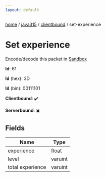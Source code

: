 ```yaml
---
layout: default
---
```


[home](/)  /  [java315](/protocol/java315)  /  [clientbound](/protocol/java315/clientbound)  /  set-experience

# Set experience

Encode/decode this packet in [Sandbox](../../../sandbox/java315#Clientbound.SetExperience)

**Id**: 61

**Id** (hex): 3D

**Id** (bin): 00111101

**Clientbound**: ✔️

**Serverbound**: ✖️

## Fields

Name | Type
---|---
experience | float
level | varuint
total experience | varuint
